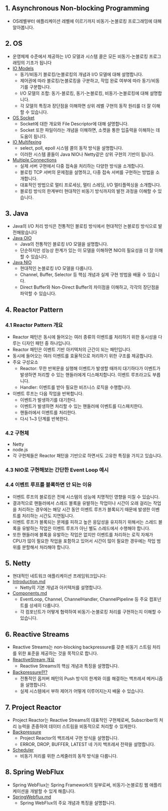## 1. Asynchronous Non-blocking Programming

- OS레벨부터 애플리케이션 레벨에 이르기까지 비동기-논블로킹 프로그래밍에 대해 알아봅니다.

## 2. OS

- 운영체제 수준에서 제공하는 I/O 모델과 시스템 콜은 모든 비동기-논블로킹 프로그래밍의 기초가 됩니다
- [IO Models](../../ComputerScience/OS/IOModels/IOModels.md)
	- 동기/비동기 블로킹/논블로킹의 개념과 I/O 모델에 대해 설명합니다.
	- 제어권에 따라 블로킹/논블로킹을 구분하고, 작업 완료 여부에 따라 동기/비동기를 구분합니다.
	- I/O 모델의 조합: 동기-블로킹, 동기-논블로킹, 비동기-논블로킹에 대해 설명합니다.
	- 각 모델의 특징과 장단점을 이해하면 상위 레벨 구현의 동작 원리를 더 잘 이해할 수 있습니다.
- [OS Socket](../../ComputerScience/OS/Socket/Socket.md)
	- Socket에 대한 개요와 File Descriptor에 대해 설명합니다.
	- Socket 또한 파일이라는 개념을 이해하면, 소켓을 통한 입출력을 이해하는 데 도움이 됩니다.
- [IO Multifexing](../../ComputerScience/OS/IOMultifexing/IOMultifexing.md)
	- select, poll, epoll 시스템 콜의 동작 방식을 설명합니다.
	- 이러한 시스템 콜들이 Java NIO나 Netty같은 상위 구현의 기반이 됩니다.
- [Multiple Connections](../../ComputerScience/OS/MultipleConnections/MultipleConnections.md)
	- 실제 서버 구현에서 다중 접속을 처리하는 다양한 방식을 소개합니다.
	- 블로킹 TCP 서버의 문제점을 설명하고, 다중 접속 서버를 구현하는 방법을 소개합니다.
	- 대표적인 방법으로 멀티 프로세싱, 멀티 스레딩, I/O 멀티플렉싱을 소개합니다.
	- 블로킹 방식의 한계부터 현대적인 비동기 방식까지의 발전 과정을 이해할 수 있습니다.

## 3. Java

- Java의 I/O 처리 방식은 전통적인 블로킹 방식에서 현대적인 논블로킹 방식으로 발전해왔습니다
- [Java OIO](../../Language/Java/IO/IO.md)
	- Java의 전통적인 블로킹 I/O 모델을 설명합니다.
	- 단순하지만 성능상 한계가 있는 이 모델을 이해하면 NIO의 필요성을 더 잘 이해할 수 있습니다.
- [Java NIO](../../Language/Java/NIO/NIO.md)
	- 현대적인 논블로킹 I/O 모델을 다룹니다.
	- Channel, Buffer, Selector 등 핵심 개념과 실제 구현 방법을 배울 수 있습니다.
  - Direct Buffer와 Non-Direct Buffer의 차이점을 이해하고, 각각의 장단점을 파악할 수 있습니다.

## 4. Reactor Pattern

### 4.1 Reactor Pattern 개요

- Reactor 패턴은 동시에 들어오는 여러 종류의 이벤트를 처리하기 위한 동시성을 다루는 디자인 패턴 중 하나입니다.
- Reactor 패턴은 이벤트 기반 아키텍처의 근간이 되는 패턴입니다.
- 동시에 들어오는 여러 이벤트를 효율적으로 처리하기 위한 구조를 제공합니다.
- 주요 구성요소
	- Reactor: 무한 반복문을 실행해 이벤트가 발생할 때까지 대기하다가 이벤트가 발생하면 처리할 수 있는 핸들러에게 디스패치합니다. 이벤트 루프라고도 부릅니다.
	- Handler: 이벤트를 받아 필요한 비즈니스 로직을 수행합니다.
- 이벤트 루프는 다음 작업을 반복합니다.
	- 이벤트가 발생하기를 대기한다.
	- 이벤트가 발생하면 처리할 수 있는 핸들러에 이벤트를 디스패치한다.
	- 핸들러에서 이벤트를 처리한다.
	- 다시 1~3 단계를 반복한다.

### 4.2 구현체

- Netty
- node.js
- 각 구현체들은 Reactor 패턴을 기반으로 하면서도 고유한 특징을 가지고 있습니다.

### 4.3 NIO로 구현해보는 간단한 Event Loop 예시

### 4.4 이벤트 루프를 블록하면 안 되는 이유

- 이벤트 루프의 블로킹은 전체 시스템의 성능에 치명적인 영향을 미칠 수 있습니다.
- 결과적으로 핸들러에서 스레드 블록을 유발하는 작업이나 시간이 오래 걸리는 작업을 처리하는 경우에는 해당 시간 동안 이벤트 루프가 블록되기 때문에 발생한 이벤트를 처리하는 시간도 지연됩니다.
- 이벤트 루프가 블록되는 문제를 피하고 높은 응답성을 유지하기 위해서는 스레드 블록을 유발하는 작업은 이벤트 루프가 아닌 별도 스레드에서 수행해야 합니다.
- 또한 핸들러에 블록을 유발하는 작업은 없지만 이벤트를 처리하는 로직 자체가 CPU가 많이 필요한 작업을 포함하고 있어서 시간이 많이 필요한 경우에는 작업 범위를 분할해서 처리해야 합니다.

## 5. Netty

- 현대적인 네트워크 애플리케이션 프레임워크입니다:
- [Introduction.md](../../Netty/Introduction/Introduction.md)
	- Netty의 기본 개념과 아키텍처를 설명합니다.
- [Components.md](../../Netty/Components/Components.md)
	- EventLoop, Channel, ChannelHandler, ChannelPipeline 등 주요 컴포넌트를 상세히 다룹니다.
	- 각 컴포넌트가 어떻게 협력하여 비동기-논블로킹 처리를 구현하는지 이해할 수 있습니다.

## 6. Reactive Streams

- Reactive Streams는 non-blocking backpressure를 갖춘 비동기 스트림 처리를 위한 표준을 제공하는 것을 목적으로 합니다.
- [ReactiveStream 개요](../ReactiveStream/ReactiveStream/ReactiveStream.md)
	- Reactive Streams의 핵심 개념과 특징을 설명합니다.
- [Backpressure란?](../ReactiveStream/Backpressure/Backpressure.md)
	- 전통적인 옵저버 패턴의 Push 방식의 한계와 이를 해결하는 백프레셔 메커니즘을 설명합니다.
	- 실제 시스템에서 부하 제어가 어떻게 이루어지는지 배울 수 있습니다.

## 7. Project Reactor

- Project Reactor는 Reactive Streams의 대표적인 구현체로써, Subscriber의 처리 능력을 존중하여 데이터 스트림을 비동적으로 처리할 수 있게한다.
- [Backpressure](../ProjectReactor/Backpressure/Backpressure.md)
	- Project Reactor의 백프레셔 구현 방식을 설명합니다.
  - ERROR, DROP, BUFFER, LATEST 네 가지 백프레셔 전략을 설명합니다.
- [Scheduler](../ProjectReactor/Scheduler/Scheduler.md)
	- 비동기 처리를 위한 스케줄러의 동작 방식을 다룹니다.

## 8. Spring WebFlux

- Spring WebFlux는 Spring Framework의 일부로써, 비동기-논블로킹 웹 애플리케이션을 개발할 수 있게 해줍니다.
- [SpringWebflux.md](../../Spring/SpringWebflux/SpringWebflux.md)
	- Spring WebFlux의 주요 개념과 특징을 설명합니다.
